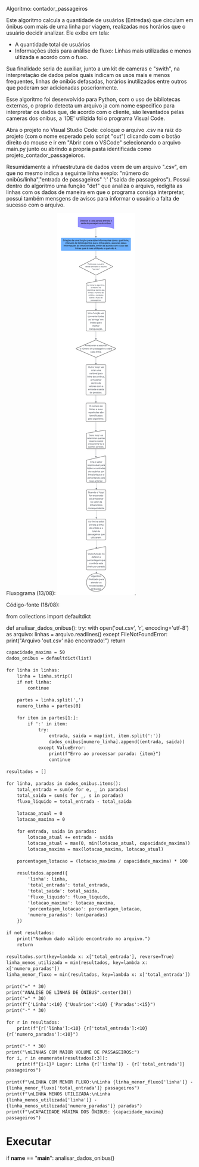 Algoritmo: contador_passageiros

Este algoritmo calcula a quantidade de usuários (Entredas) que circulam em ônibus com mais de uma linha por viagem, realizadas nos horários que o usuário decidir analizar. Ele exibe em tela:

 - A quantidade total de usuários
 - Informações úteis para análise de fluxo: Linhas mais utilizadas e menos ultizada e acordo com o fuxo.

Sua finalidade seria de auxiliar, junto a um kit de cameras e "swith", na interpretação de dados pelos quais indicam os usos mais e menos frequentes, linhas de onibûs defasadas, horários inutilizados entre outros que poderam ser adicionadas poseriormente.

Esse algoritmo foi desenvolvido para Python, com o uso de bibliotecas externas, o proprio detecta um arquivo ja com nome especifico para interpretar os dados que, de acordo com o cliente, são levantados pelas cameras dos onibus, a 'IDE' utilizida foi o programa Visual Code.

Abra o projeto no Visual Studio Code: coloque o arquivo .csv na raiz do projeto (com o nome esperado pelo script "out") clicando com o botão direito do mouse e ir em "Abrir com o VSCode" selecionando o arquivo main.py junto ou abrindo a propria pasta identificada como projeto_contador_passageioros. 

Resumidamente a infraestrutura de dados veem de um arquivo ".csv", em que no mesmo indica a seguinte linha exeplo: "número do onibûs/linha","entrada de passageiros" ':' ("saida de passageiros").
Possui dentro do algoritmo uma função "def" que analiza o arquivo, redigita as linhas com os dados de maneira em que o programa consiga interpretar, possui também mensgens de avisos para informar o usuário a falta de sucesso com o arquivo.

Fluxograma (13/08):
![Alt text](https://github.com/Vitor-ALucn/contador_passageiros/blob/main/Contador%20de%20Passageiros.png).

Código-fonte (18/08):

from collections import defaultdict

def analisar_dados_onibus():
    try:
        with open('out.csv', 'r', encoding='utf-8') as arquivo:
            linhas = arquivo.readlines()
    except FileNotFoundError:
        print("Arquivo 'out.csv' não encontrado!")
        return

    capacidade_maxima = 50
    dados_onibus = defaultdict(list)

    for linha in linhas:
        linha = linha.strip()
        if not linha:
            continue

        partes = linha.split(',')
        numero_linha = partes[0]

        for item in partes[1:]:
            if ':' in item:
                try:
                    entrada, saida = map(int, item.split(':'))
                    dados_onibus[numero_linha].append((entrada, saida))
                except ValueError:
                    print(f"Erro ao processar parada: {item}")
                    continue

    resultados = []

    for linha, paradas in dados_onibus.items():
        total_entrada = sum(e for e, _ in paradas)
        total_saida = sum(s for _, s in paradas)
        fluxo_liquido = total_entrada - total_saida

        lotacao_atual = 0
        lotacao_maxima = 0

        for entrada, saida in paradas:
            lotacao_atual += entrada - saida
            lotacao_atual = max(0, min(lotacao_atual, capacidade_maxima))
            lotacao_maxima = max(lotacao_maxima, lotacao_atual)

        porcentagem_lotacao = (lotacao_maxima / capacidade_maxima) * 100

        resultados.append({
            'linha': linha,
            'total_entrada': total_entrada,
            'total_saida': total_saida,
            'fluxo_liquido': fluxo_liquido,
            'lotacao_maxima': lotacao_maxima,
            'porcentagem_lotacao': porcentagem_lotacao,
            'numero_paradas': len(paradas)
        })

    if not resultados:
        print("Nenhum dado válido encontrado no arquivo.")
        return

    resultados.sort(key=lambda x: x['total_entrada'], reverse=True)
    linha_menos_utilizada = min(resultados, key=lambda x: x['numero_paradas'])
    linha_menor_fluxo = min(resultados, key=lambda x: x['total_entrada'])

    print("=" * 30)
    print("ANÁLISE DE LINHAS DE ÔNIBUS".center(30))
    print("=" * 30)
    print(f"{'Linha':<10} {'Usuários':<10} {'Paradas':<15}")
    print("-" * 30)

    for r in resultados:
        print(f"{r['linha']:<10} {r['total_entrada']:<10} {r['numero_paradas']:<10}")

    print("-" * 30)
    print("\nLINHAS COM MAIOR VOLUME DE PASSAGEIROS:")
    for i, r in enumerate(resultados[:3]):
        print(f"{i+1}º Lugar: Linha {r['linha']} - {r['total_entrada']} passageiros")

    print(f"\nLINHA COM MENOR FLUXO:\nLinha {linha_menor_fluxo['linha']} - {linha_menor_fluxo['total_entrada']} passageiros")
    print(f"\nLINHA MENOS UTILIZADA:\nLinha {linha_menos_utilizada['linha']} - {linha_menos_utilizada['numero_paradas']} paradas")
    print(f"\nCAPACIDADE MÁXIMA DOS ÔNIBUS: {capacidade_maxima} passageiros")

# Executar
if __name__ == "__main__":
    analisar_dados_onibus()
